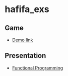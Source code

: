 # hafifa_exs

## Game

* [Demo link](https://htmlpreview.github.io/?https://github.com/Lebensmittelgeschaft/hafifa_exs/blob/omri-H/Omri/Game/A%20Bunch%20Of%20Random%20Sprites%20And%20Nic%20Cage%20Meow/index.html)


## Presentation

* [Functional Programming](http://ec2-54-201-252-18.us-west-2.compute.amazonaws.com:3000/client)

